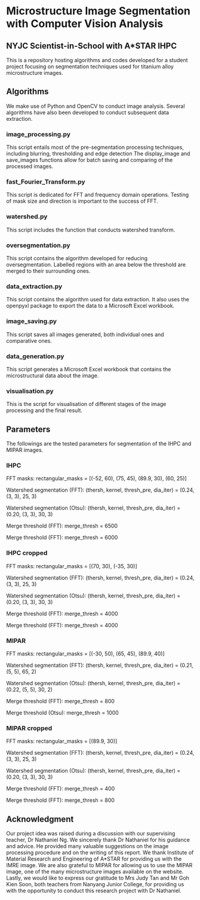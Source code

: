 # Microstructure Image Segmentation with Computer Vision Analysis

## NYJC Scientist-in-School with A*STAR IHPC

This is a repository hosting algorithms and codes developed for a student project focusing on segmentation techniques used for titanium alloy microstructure images.

## Algorithms

We make use of Python and OpenCV to conduct image analysis. Several algorithms have also been developed to conduct subsequent data extraction.

### image_processing.py

This script entails most of the pre-segmentation processing techniques, including blurring, thresholding and edge detection The display_image and save_images functions allow for batch saving and comparing of the processed images.

### fast_Fourier_Transform.py

This script is dedicated for FFT and frequency domain operations. Testing of mask size and direction is important to the success of FFT.

### watershed</span>.py

This script includes the function that conducts watershed transform.

### oversegmentation</span>.py

This script contains the algorithm developed for reducing oversegmentation.
Labelled regions with an area below the threshold are merged to their surrounding ones.

### data_extraction.py

This script contains the algorithm used for data extraction.
It also uses the openpyxl package to export the data to a Microsoft Excel workbook.

### image_saving.py

This script saves all images generated, both individual ones and comparative ones.

### data_generation.py

This script generates a Microsoft Excel workbook that contains the microstructural data about the image.

### visualisation</span>.py

This is the script for visualisation of different stages of the image processing and the final result.

## Parameters

The followings are the tested parameters for segmentation of the IHPC and MIPAR images.

### IHPC

FFT masks: rectangular_masks = [(-52, 60), (75, 45), (89.9, 30), (60, 25)]

Watershed segmentation (FFT): (thersh, kernel, thresh_pre, dia_iter) = (0.24, (3, 3), 25, 3)

Watershed segmentation (Otsu): (thersh, kernel, thresh_pre, dia_iter) = (0.20, (3, 3), 30, 3)

Merge threshold (FFT): merge_thresh = 6500

Merge threshold (FFT): merge_thresh = 6000

### IHPC cropped

FFT masks: rectangular_masks = [(70, 30), (-35, 30)]

Watershed segmentation (FFT): (thersh, kernel, thresh_pre, dia_iter) = (0.24, (3, 3), 25, 3)

Watershed segmentation (Otsu): (thersh, kernel, thresh_pre, dia_iter) = (0.20, (3, 3), 30, 3)

Merge threshold (FFT): merge_thresh = 4000

Merge threshold (FFT): merge_thresh = 4000

### MIPAR

FFT masks: rectangular_masks = [(-30, 50), (65, 45), (89.9, 40)]

Watershed segmentation (FFT): (thersh, kernel, thresh_pre, dia_iter) = (0.21, (5, 5), 65, 2)

Watershed segmentation (Otsu): (thersh, kernel, thresh_pre, dia_iter) = (0.22, (5, 5), 30, 2)

Merge threshold (FFT): merge_thresh = 800

Merge threshold (Otsu): merge_thresh = 1000

### MIPAR cropped

FFT masks: rectangular_masks = [(89.9, 30)]

Watershed segmentation (FFT): (thersh, kernel, thresh_pre, dia_iter) = (0.24, (3, 3), 25, 3)

Watershed segmentation (Otsu): (thersh, kernel, thresh_pre, dia_iter) = (0.20, (3, 3), 30, 3)

Merge threshold (FFT): merge_thresh = 400

Merge threshold (FFT): merge_thresh = 800

## Acknowledgment

Our project idea was raised during a discussion with our supervising teacher, Dr Nathaniel Ng. We sincerely thank Dr Nathaniel for his guidance and advice. He provided many valuable suggestions on the image processing procedure and on the writing of this report. We thank Institute of Material Research and Engineering of A*STAR for providing us with the IMRE image. We are also grateful to MIPAR for allowing us to use the MIPAR image, one of the many microstructure images available on the website. Lastly, we would like to express our gratitude to Mrs Judy Tan and Mr Goh Kien Soon, both teachers from Nanyang Junior College, for providing us with the opportunity to conduct this research project with Dr Nathaniel.
